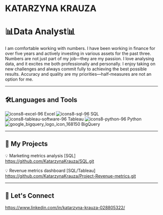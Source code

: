 # **KATARZYNA KRAUZA**

# 📊**Data Analyst**📊
I am comfortable working with numbers. I have been working in finance for over five years and actively investing in various assets for the past three. Numbers are not just part of my job—they are my passion. I love analysing data, and it excites me both professionally and personally. I enjoy taking on new challenges and always commit fully to achieving the best possible results. Accuracy and quality are my priorities—half-measures are not an option for me.

---


## **🛠️Languages and Tools**

![icons8-excel-96](https://github.com/user-attachments/assets/d963b5b0-1ec5-4f91-bc33-6d2122c4637d)  Excel    ![icons8-sql-96](https://github.com/user-attachments/assets/cc9952b9-c465-4638-96b0-243278e24646)  SQL    ![icons8-tableau-software-96](https://github.com/user-attachments/assets/795ff60a-f58a-4ba7-a0b7-b0304576ba1b)  Tableau     ![icons8-python-96](https://github.com/user-attachments/assets/6d57ac7d-9f4d-4fd9-9153-73424a6f3eec)  Python    ![google_bigquery_logo_icon_168150](https://github.com/user-attachments/assets/3984143c-c481-4d63-9faf-679acef257f9)  BigQuery     


---

## **🧠 My Projects**

💡 Marketing metrics analysis [SQL] https://github.com/KatarzynaKrauza/SQL.git

💡 Revenue metrics dashboard [SQL/Tableau] https://github.com/KatarzynaKrauza/Project-Revenue-metrics.git

---


## **🤝 Let's Connect**

https://www.linkedin.com/in/katarzyna-krauza-028805322/
